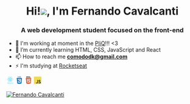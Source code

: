 <h1 align="center">Hi!<img src="https://raw.githubusercontent.com/kaueMarques/kaueMarques/master/hi.gif" width="30px">, I'm Fernando Cavalcanti</h1>
<h3 align="center">A web development student focused on the front-end</h3>



- 🔭 I'm working at moment in the [PliQ](https://www.pliq.io)!!! <3
- 🌱 I’m currently learning HTML, CSS, JavaScript and React
- 📫 How to reach me **comododk@gmail.com**
- ⚡ I'm studying at [Rocketseat](https://app.rocketseat.com.br/me/dkzord)



<p align="left">
<img src="https://raw.githubusercontent.com/devicons/devicon/master/icons/react/react-original-wordmark.svg" alt="react" width="20" height="20"/>
<img src="https://raw.githubusercontent.com/devicons/devicon/master/icons/css3/css3-plain-wordmark.svg" alt="css3"  width="20" height="20"/>
<img src="https://raw.githubusercontent.com/devicons/devicon/master/icons/html5/html5-original-wordmark.svg" alt="html5"  width="20" height="20"/>
<img src="https://raw.githubusercontent.com/devicons/devicon/master/icons/javascript/javascript-original.svg" alt="javascript" width="20" height="20"/>
</p>

<a href="https://www.linkedin.com/in/dkzord/" target="blank"><img align="center" src="https://cdn.jsdelivr.net/npm/simple-icons@3.0.1/icons/linkedin.svg" alt="Fernando Cavalcanti" height="20" width="20" /></a>
